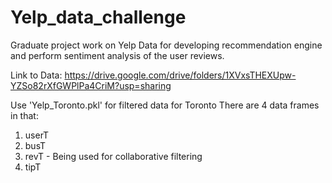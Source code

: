 # Yelp_data_challenge
Graduate project work on Yelp Data for developing recommendation engine and perform sentiment analysis of the user reviews.

Link to Data: https://drive.google.com/drive/folders/1XVxsTHEXUpw-YZSo82rXfGWPlPa4CriM?usp=sharing

Use 'Yelp_Toronto.pkl' for filtered data for Toronto
There are 4 data frames in that:
1. userT
2. busT
3. revT - Being used for collaborative filtering
4. tipT

